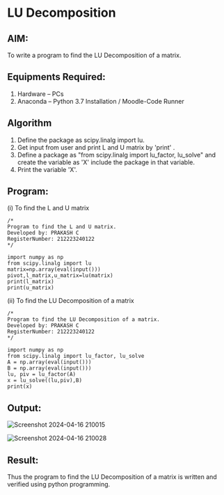 # LU Decomposition 

## AIM:
To write a program to find the LU Decomposition of a matrix.

## Equipments Required:
1. Hardware – PCs
2. Anaconda – Python 3.7 Installation / Moodle-Code Runner

## Algorithm
1. Define the package as scipy.linalg import lu.
2. Get input from user and print L and U matrix by 'print' .
3. Define a package as "from scipy.linalg import lu_factor, lu_solve" and create the variable as 'X' include the package in that variable.
4. Print the variable 'X'.

## Program:
(i) To find the L and U matrix
```
/*
Program to find the L and U matrix.
Developed by: PRAKASH C
RegisterNumber: 212223240122
*/
```
````
import numpy as np
from scipy.linalg import lu
matrix=np.array(eval(input()))
pivot,l_matrix,u_matrix=lu(matrix)
print(l_matrix)
print(u_matrix)
````
(ii) To find the LU Decomposition of a matrix
```
/*
Program to find the LU Decomposition of a matrix.
Developed by: PRAKASH C
RegisterNumber: 212223240122
*/
```
````
import numpy as np
from scipy.linalg import lu_factor, lu_solve
A = np.array(eval(input()))
B = np.array(eval(input()))
lu, piv = lu_factor(A)
x = lu_solve((lu,piv),B)
print(x)
````
## Output:

![Screenshot 2024-04-16 210015](https://github.com/Prakash-Chandran/LU-Decomposition/assets/147120899/367b2162-12de-4f02-abdd-4a3ac300bd5c)

![Screenshot 2024-04-16 210028](https://github.com/Prakash-Chandran/LU-Decomposition/assets/147120899/72d2a2b4-8668-4fa4-ab1f-616886ce053b)


## Result:
Thus the program to find the LU Decomposition of a matrix is written and verified using python programming.

